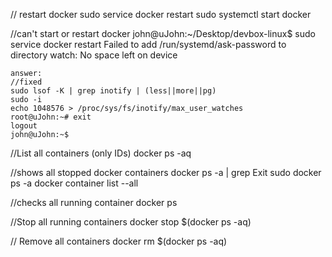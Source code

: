 
// restart docker
	sudo service docker restart
	sudo systemctl start docker

	
//can't start or restart docker
	john@uJohn:~/Desktop/devbox-linux$ sudo service docker restart
	Failed to add /run/systemd/ask-password to directory watch: No space left on device

	answer:
	//fixed
	sudo lsof -K | grep inotify | (less||more||pg)
	sudo -i
	echo 1048576 > /proc/sys/fs/inotify/max_user_watches
	root@uJohn:~# exit
	logout
	john@uJohn:~$ 

//List all containers (only IDs)
	docker ps -aq

//shows all stopped docker containers
	docker ps -a | grep Exit
	sudo docker ps -a
	docker container list --all

//checks all running container
	docker ps


//Stop all running containers
	docker stop $(docker ps -aq)

// Remove all containers
	docker rm $(docker ps -aq)
